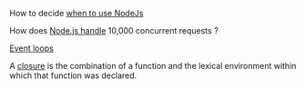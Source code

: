 
How to decide [when to use NodeJs](https://stackoverflow.com/questions/5062614/how-to-decide-when-to-use-node-js)  

How does [Node.js handle](https://stackoverflow.com/questions/34855352/how-in-general-does-node-js-handle-10-000-concurrent-requests?utm_medium=organic&utm_source=google_rich_qa&utm_campaign=google_rich_qa) 10,000 concurrent requests ?    

[Event loops](https://developer.mozilla.org/en-US/docs/Web/JavaScript/EventLoop)

A [closure](https://developer.mozilla.org/en-US/docs/Web/JavaScript/Closures) is the combination of a function and the lexical environment within which that function was declared.  
